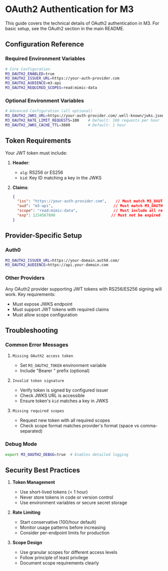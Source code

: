 # OAuth2 Authentication for M3

This guide covers the technical details of OAuth2 authentication in M3. For basic setup, see the OAuth2 section in the main README.

## Configuration Reference

### Required Environment Variables

```bash
# Core Configuration
M3_OAUTH2_ENABLED=true
M3_OAUTH2_ISSUER_URL=https://your-auth-provider.com
M3_OAUTH2_AUDIENCE=m3-api
M3_OAUTH2_REQUIRED_SCOPES=read:mimic-data
```

### Optional Environment Variables

```bash
# Advanced Configuration (all optional)
M3_OAUTH2_JWKS_URL=https://your-auth-provider.com/.well-known/jwks.json  # Auto-discovered if not set
M3_OAUTH2_RATE_LIMIT_REQUESTS=100    # Default: 100 requests per hour
M3_OAUTH2_JWKS_CACHE_TTL=3600        # Default: 1 hour
```

## Token Requirements

Your JWT token must include:

1. **Header**:
   - `alg`: RS256 or ES256
   - `kid`: Key ID matching a key in the JWKS

2. **Claims**:
   ```json
   {
     "iss": "https://your-auth-provider.com",    // Must match M3_OAUTH2_ISSUER_URL
     "aud": "m3-api",                           // Must match M3_OAUTH2_AUDIENCE
     "scope": "read:mimic-data",                // Must include all required scopes
     "exp": 1234567890                         // Must not be expired
   }
   ```

## Provider-Specific Setup

### Auth0
```bash
M3_OAUTH2_ISSUER_URL=https://your-domain.auth0.com/
M3_OAUTH2_AUDIENCE=https://api.your-domain.com
```

### Other Providers
Any OAuth2 provider supporting JWT tokens with RS256/ES256 signing will work. Key requirements:
- Must expose JWKS endpoint
- Must support JWT tokens with required claims
- Must allow scope configuration

## Troubleshooting

### Common Error Messages

1. `Missing OAuth2 access token`
   - Set `M3_OAUTH2_TOKEN` environment variable
   - Include "Bearer " prefix (optional)

2. `Invalid token signature`
   - Verify token is signed by configured issuer
   - Check JWKS URL is accessible
   - Ensure token's `kid` matches a key in JWKS

3. `Missing required scopes`
   - Request new token with all required scopes
   - Check scope format matches provider's format (space vs comma-separated)

### Debug Mode

```bash
export M3_OAUTH2_DEBUG=true  # Enables detailed logging
```

## Security Best Practices

1. **Token Management**
   - Use short-lived tokens (< 1 hour)
   - Never store tokens in code or version control
   - Use environment variables or secure secret storage

2. **Rate Limiting**
   - Start conservative (100/hour default)
   - Monitor usage patterns before increasing
   - Consider per-endpoint limits for production

3. **Scope Design**
   - Use granular scopes for different access levels
   - Follow principle of least privilege
   - Document scope requirements clearly

